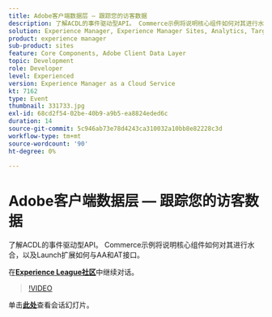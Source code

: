 ```yaml
---
title: Adobe客户端数据层 — 跟踪您的访客数据
description: 了解ACDL的事件驱动型API。 Commerce示例将说明核心组件如何对其进行水合，以及Launch扩展如何与AA和AT接口。 此会话作为Adobe Developers Live内容活动的一部分提供。
solution: Experience Manager, Experience Manager Sites, Analytics, Target
product: experience manager
sub-product: sites
feature: Core Components, Adobe Client Data Layer
topic: Development
role: Developer
level: Experienced
version: Experience Manager as a Cloud Service
kt: 7162
type: Event
thumbnail: 331733.jpg
exl-id: 68cd2f54-02be-40b9-a9b5-ea8824eded6c
duration: 14
source-git-commit: 5c946ab73e78d4243ca310032a10bb8e82228c3d
workflow-type: tm+mt
source-wordcount: '90'
ht-degree: 0%

---
```


# Adobe客户端数据层 — 跟踪您的访客数据

了解ACDL的事件驱动型API。 Commerce示例将说明核心组件如何对其进行水合，以及Launch扩展如何与AA和AT接口。

在&#x200B;**[Experience League社区](https://adobe.ly/36Yd3v6)**&#x200B;中继续对话。

>[!VIDEO](https://video.tv.adobe.com/v/331733/?quality=12&learn=on&hidetitle=true)

单击&#x200B;**[此处](/help/adobe-developers-live/assets/adobe-client-data-layer.pdf)**&#x200B;查看会话幻灯片。
